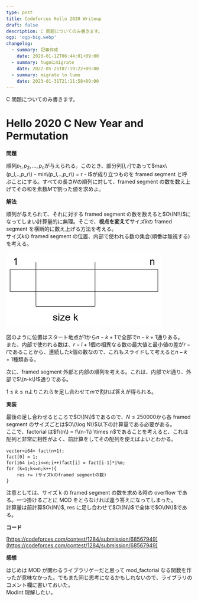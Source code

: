 ```yaml
---
type: post
title: Codeforces Hello 2020 Writeup
draft: false
description: C 問題についてのみ書きます。
ogp: 'ogp-big.webp'
changelog:
  - summary: 記事作成
    date: 2020-01-12T06:44:01+09:00
  - summary: hugoにmigrate
    date: 2022-05-25T07:19:22+09:00
  - summary: migrate to lume
    date: 2023-01-31T21:11:58+09:00
---
```


C 問題についてのみ書きます。

# Hello 2020 C New Year and Permutation

**問題**

順列$p_1, p_2, ..., p_n$が与えられる。このとき、部分列$[l,r]$であって$max\(p_l,..,p_r\) - min\(p_l,..,p_r\) = r - l$が成り立つものを framed segment と呼ぶことにする。すべての長さ$N$の順列に対して、framed segment の数を数え上げてその和を素数$M$で割った値を求めよ。

**解法**

順列が与えられて、それに対する framed segment の数を数えると$O\(N!\)$になってしまい計算量的に無理。そこで、**視点を変えて**サイズ$k$の framed segment を横断的に数え上げる方法を考える。  
サイズ$k$の framed segment の位置、内部で使われる数の集合(順番は無視する)を考える。

![p-1.png](./p-1.png)

図のように位置はスタート地点が$1$から$n-k+1$で全部で$n-k+1$通りある。  
また、内部で使われる数は、$r-l+1$個の相異なる数の最大値と最小値の差が$r-l$であることから、連続した$k$個の数なので、これもスライドして考えると$n-k+1$種類ある。

次に、framed segment 外部と内部の順列を考える。これは、内部で$k!$通り、外部で$\(n-k\)!$通りである。

$1 \leq k \leq n$よりこれらを足し合わせて$m$で割れば答えが得られる。

**実装**

最後の足し合わせるところで$O\(N\)$であるので、$N \leq 250000$から各 framed segment のサイズごとは$O\(\log N\)$以下の計算量である必要がある。  
ここで、factorial は$f\(n\) = f\(n-1\) \times n$であることを考えると、これは配列と非常に相性がよく、前計算をしてその配列を使えばよいとわかる。

```
vector<i64> fact(n+1);
fact[0] = 1;
for(i64 i=1;i<=n;i++)fact[i] = fact[i-1]*i%m;
for (k=1;k<=n;k++){
    res += (サイズkのframed segmentの数)
}
```

注意としては、サイズ k の framed segment の数を求める時の overflow である。一つ掛けるごとに MOD をとらなければ違う答えになってしまった。  
計算量は前計算$O\(N\)$, res に足し合わせて$O\(N\)$で全体で$O\(N\)$である。

**コード**

[https://codeforces.com/contest/1284/submission/68567949](https://codeforces.com/contest/1284/submission/68567949)

**感想**

はじめは MOD が関わるライブラリゲーだと思って mod_factorial なる関数を作ったが意味なかった。でもまた同じ思考になるかもしれないので、ライブラリのコメント欄に書いておいた。  
ModInt 理解したい。
